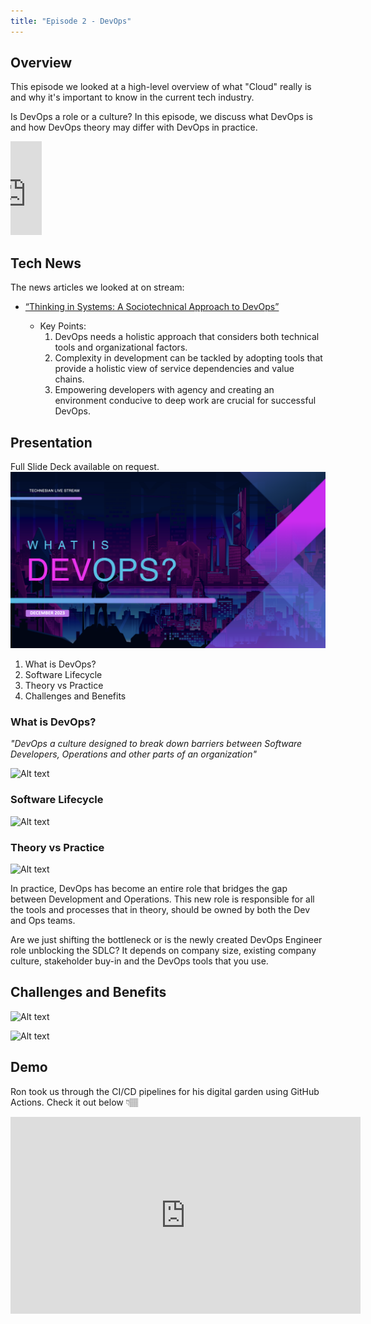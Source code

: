 ```yaml
---
title: "Episode 2 - DevOps"
--- 
```


## Overview

This episode we looked at a high-level overview of what "Cloud" really is and why it's important to know in the current tech industry.

Is DevOps a role or a culture? In this episode, we discuss what DevOps is and how DevOps theory may differ with DevOps in practice.

<iframe width="10%%" height="10%" src="https://www.youtube.com/embed/LWszEZ94FOc?si=TbihucsDE0hX1b0t" title="YouTube video player" frameborder="0" allow="accelerometer; autoplay; clipboard-write; encrypted-media; gyroscope; picture-in-picture; web-share" allowfullscreen></iframe>



## Tech News

The news articles we looked at on stream:

- [“Thinking in Systems: A Sociotechnical Approach to DevOps”](https://thenewstack.io/thinking-in-systems-a-sociotechnical-approach-to-devops/)

    - Key Points:
        1.	DevOps needs a holistic approach that considers both technical tools and organizational factors.
        2.	Complexity in development can be tackled by adopting tools that provide a holistic view of service dependencies and value chains.
        3.	Empowering developers with agency and creating an environment conducive to deep work are crucial for successful DevOps.


## Presentation

Full Slide Deck available on request.
![Alt text](<images/what_is_devops.png>)


1. What is DevOps?
2. Software Lifecycle
3. Theory vs Practice
4. Challenges and Benefits 

### What is DevOps? 

_"DevOps a culture designed to break down barriers between Software Developers, Operations and other parts of an organization"_


![Alt text](<images/what_is_devops.gif>)

### Software Lifecycle

![Alt text](<images/software_lifecycle.gif>)


### Theory vs Practice 

![Alt text](<images/theory_vs_practice.gif>)

In practice, DevOps has become an entire role that bridges the gap between Development and Operations. This new role is responsible for all the tools and processes that in theory, should be owned by both the Dev and Ops teams. 

Are we just shifting the bottleneck or is the newly created DevOps Engineer role unblocking the SDLC? It depends on company size, existing company culture, stakeholder buy-in and the DevOps tools that you use.

## Challenges and Benefits

![Alt text](<CleanShot 2024-02-01 at 06.39.29@2x.png>)

![Alt text](<CleanShot 2024-02-01 at 06.39.44@2x.png>)

## Demo

Ron took us through the CI/CD pipelines for his digital garden using GitHub Actions. Check it out below 👇🏽

<iframe width="560" height="315" src="https://www.youtube.com/embed/LWszEZ94FOc?si=bORAYgAu4rn1evP4&amp;controls=0&amp;start=2121" title="YouTube video player" frameborder="0" allow="accelerometer; autoplay; clipboard-write; encrypted-media; gyroscope; picture-in-picture; web-share" allowfullscreen></iframe>